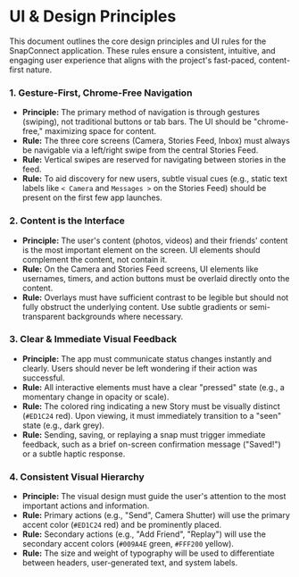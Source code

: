 # **UI & Design Principles**

This document outlines the core design principles and UI rules for the SnapConnect application. These rules ensure a consistent, intuitive, and engaging user experience that aligns with the project's fast-paced, content-first nature.

### **1\. Gesture-First, Chrome-Free Navigation**

* **Principle:** The primary method of navigation is through gestures (swiping), not traditional buttons or tab bars. The UI should be "chrome-free," maximizing space for content.  
* **Rule:** The three core screens (Camera, Stories Feed, Inbox) must always be navigable via a left/right swipe from the central Stories Feed.  
* **Rule:** Vertical swipes are reserved for navigating between stories in the feed.  
* **Rule:** To aid discovery for new users, subtle visual cues (e.g., static text labels like `< Camera` and `Messages >` on the Stories Feed) should be present on the first few app launches.

### **2\. Content is the Interface**

* **Principle:** The user's content (photos, videos) and their friends' content is the most important element on the screen. UI elements should complement the content, not contain it.  
* **Rule:** On the Camera and Stories Feed screens, UI elements like usernames, timers, and action buttons must be overlaid directly onto the content.  
* **Rule:** Overlays must have sufficient contrast to be legible but should not fully obstruct the underlying content. Use subtle gradients or semi-transparent backgrounds where necessary.

### **3\. Clear & Immediate Visual Feedback**

* **Principle:** The app must communicate status changes instantly and clearly. Users should never be left wondering if their action was successful.  
* **Rule:** All interactive elements must have a clear "pressed" state (e.g., a momentary change in opacity or scale).  
* **Rule:** The colored ring indicating a new Story must be visually distinct (`#ED1C24` red). Upon viewing, it must immediately transition to a "seen" state (e.g., dark grey).  
* **Rule:** Sending, saving, or replaying a snap must trigger immediate feedback, such as a brief on-screen confirmation message ("Saved\!") or a subtle haptic response.

### **4\. Consistent Visual Hierarchy**

* **Principle:** The visual design must guide the user's attention to the most important actions and information.  
* **Rule:** Primary actions (e.g., "Send", Camera Shutter) will use the primary accent color (`#ED1C24` red) and be prominently placed.  
* **Rule:** Secondary actions (e.g., "Add Friend", "Replay") will use the secondary accent colors (`#009A4E` green, `#FFF200` yellow).  
* **Rule:** The size and weight of typography will be used to differentiate between headers, user-generated text, and system labels.

